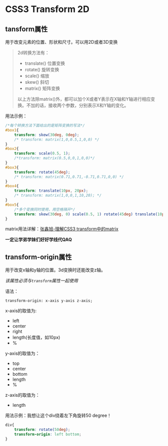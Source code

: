 # CSS3 Transform 2D

## tansform属性

用于改变元素的位置、形状和尺寸。可以用2D或者3D变换

> 2d转换方法有：
> * translate() 位置变换
> * rotate() 旋转变换
> * scale() 缩放
> * skew() 斜切
> * matrix() 矩阵变换
>
> 以上方法除matrix()外，都可以加个X或者Y表示在X轴和Y轴进行相应变换。不加的话，接收两个参数，分别表示X和Y轴的变化。

用法示例：

```css
/*每个转换方法下面给出的是矩阵变换的写法*/
#box1{
    transform: skew(30deg, 0deg);
    /* transform: matrix(1,0,0.5,1,0,0) */
}
#box2{
    transform: scale(0.5, 1);
    /*transform: matrix(0.5,0,0,1,0,0)*/
}
#box3{
    transform: rotate(45deg);
    /* transform: matrix(0.71,0.71,-0.71,0.71,0,0) */
}
#box4{
    transform: translate(10px, 20px);
    /* transform: matrix(1,0,0,1,10,20); */
}
#box5{
    /*多个变换同时使用，用空格隔开*/
    transform: skew(30deg, 0) scale(0.5, 1) rotate(45deg) translate(10px, 20px);
}
```

matrix用法详解：[张鑫旭-理解CSS3 transform中的matrix](http://www.zhangxinxu.com/wordpress/2012/06/css3-transform-matrix-%E7%9F%A9%E9%98%B5/)

**一定让学弟学妹们好好学线代QAQ**

## transform-origin属性

用于改变x轴和y轴的位置。3d变换时还能改变z轴。

*该属性必须与```transform```属性一起使用*

语法：
```
transform-origin: x-axis y-axis z-axis;
```
x-axis的取值为:

* left
* center
* right
* length(长度值，如10px)
* %

y-axis的取值为：

* top
* center
* bottom
* length
* %

z-axis的取值为：

* length

用法示例：我想让这个div绕着左下角旋转50 degree！
```css
div{
    transform: rotate(50deg);
    transform-origin: left bottom;
}